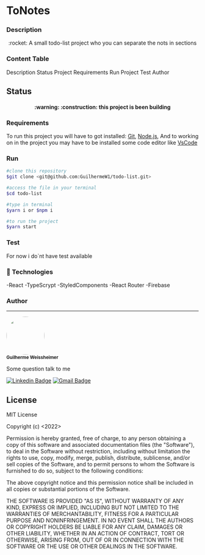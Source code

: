 # ToNotes

### Description

 <p align="center">:rocket: A small todo-list project who you can separate the nots in sections</p>

### Content Table

<p>
  <a herf="#description">Description</a>
  <a herf="#status">Status Project</a>
  <a herf="#requirements">Requirements</a>
  <a herf="#run">Run Project</a>
  <a herf="#test">Test</a>
  <a herf="#author">Author</a>
</p>

## Status

<h4 align="center">
  :warning: :construction: this project is been building
</h4>

### Requirements

To run this project you will have to got installed: [Git](https://git-scm.com/),
[Node.js](https://nodejs.org/en/), And to working on in the project you may have
to be installed some code editor like [VsCode](https://code.visualstudio.com/)

### Run

```bash
#clone this repository
$git clone <git@github.com:GuilhermeW1/todo-list.git>

#access the file in your terminal
$cd todo-list

#type in terminal
$yarn i or $npm i

#to run the project
$yarn start
```

### Test

For now i do`nt have test available

### :wrench: Technologies

-React -TypeScrypt -StyledComponents -React Router -Firebase

### Author

---

<a>
<img style="border-radius: 50%;" src="https://avatars.githubusercontent.com/u/88466173?s=400&u=a39c3233258cb2be797de752d62d8965e9a0eac0&v=4" width="100px;" alt=""/>
<br /> <sub><b>Guilherme Weissheimer</b></sub></a>

Some question talk to me

[![Linkedin Badge](https://img.shields.io/badge/-Guilherme-blue?style=flat-square&logo=Linkedin&logoColor=white&link=https://www.linkedin.com/in/guilherme-weissheimer-6457a0207/)](https://www.linkedin.com/in/guilherme-weissheimer-6457a0207/)
[![Gmail Badge](https://img.shields.io/badge/-guilhermeweissheimer.w1@gmail.com-c14438?style=flat-square&logo=Gmail&logoColor=white&link=mailto:guilhermeweissheimer.w1@gmail.com)](mailto:guilhermeweissheimer.w1@gmail.com)


## License

MIT License

Copyright (c) <2022> <Guilherme Augusto Weissheimer>

Permission is hereby granted, free of charge, to any person obtaining a copy of
this software and associated documentation files (the "Software"), to deal in
the Software without restriction, including without limitation the rights to
use, copy, modify, merge, publish, distribute, sublicense, and/or sell copies of
the Software, and to permit persons to whom the Software is furnished to do so,
subject to the following conditions:

The above copyright notice and this permission notice shall be included in all
copies or substantial portions of the Software.

THE SOFTWARE IS PROVIDED "AS IS", WITHOUT WARRANTY OF ANY KIND, EXPRESS OR
IMPLIED, INCLUDING BUT NOT LIMITED TO THE WARRANTIES OF MERCHANTABILITY, FITNESS
FOR A PARTICULAR PURPOSE AND NONINFRINGEMENT. IN NO EVENT SHALL THE AUTHORS OR
COPYRIGHT HOLDERS BE LIABLE FOR ANY CLAIM, DAMAGES OR OTHER LIABILITY, WHETHER
IN AN ACTION OF CONTRACT, TORT OR OTHERWISE, ARISING FROM, OUT OF OR IN
CONNECTION WITH THE SOFTWARE OR THE USE OR OTHER DEALINGS IN THE SOFTWARE.
